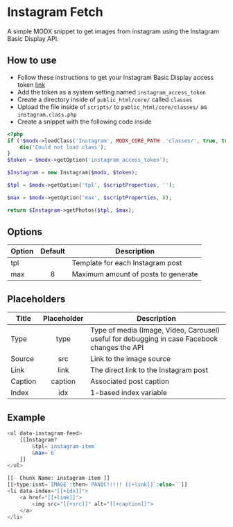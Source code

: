 # Instagram Fetch

A simple MODX snippet to get images from instagram using the Instagram Basic Display API.

## How to use

-   Follow these instructions to get your Instagram Basic Display access token [link](https://github.com/adrianengine/jquery-spectragram/wiki/Register-on-Instagram-Basic-Display-API-and-get-an-Access-Token)
-   Add the token as a system setting named `instagram_access_token`
-   Create a directory inside of `public_html/core/` called `classes`
-   Upload the file inside of `scripts/` to `public_html/core/classes/` as `instagram.class.php`
-   Create a snippet with the following code inside

```php
<?php
if (!$modx->loadClass('Instagram', MODX_CORE_PATH .'classes/', true, true)) {
    die('Could not load class');
}
$token = $modx->getOption('instagram_access_token');

$Instagram = new Instagram($modx, $token);

$tpl = $modx->getOption('tpl', $scriptProperties, '');

$max = $modx->getOption('max', $scriptProperties, 8);

return $Instagram->getPhotos($tpl, $max);
```

## Options

| Option | Default | Description                         |
| ------ | :-----: | ----------------------------------- |
| tpl    |         | Template for each Instagram post    |
| max    |    8    | Maximum amount of posts to generate |

## Placeholders

| Title   | Placeholder | Description                                                                                  |
| ------- | :---------: | -------------------------------------------------------------------------------------------- |
| Type    |    type     | Type of media (Image, Video, Carousel) useful for debugging in case Facebook changes the API |
| Source  |     src     | Link to the image source                                                                     |
| Link    |    link     | The direct link to the Instagram post                                                        |
| Caption |   caption   | Associated post caption                                                                      |
| Index   |     idx     | 1-based index variable                                                                       |

## Example

```php
<ul data-instagram-feed>
    [[Instagram?
        &tpl=`instagram-item`
        &max=`6`
    ]]
</ul>
```

```php
[[- Chunk Name: instagram-item ]]
[[+type:isnt=`IMAGE`:then=`PANIC!!!!! [[+link]]`:else=``]]
<li data-index="[[+idx]]">
    <a href="[[+link]]">
        <img src="[[+src]]" alt="[[+caption]]">
    </a>
</li>
```
